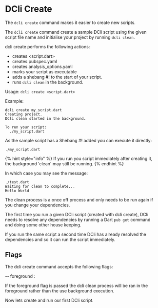 # DCli Create

The `dcli create` command makes it easier to create new scripts.

The `dcli create` command create a sample DCli script using the given script file name and initialise your project by running `dcli clean`.

dcli create performs the following actions:

* creates &lt;script.dart&gt;
* creates pubspec.yaml
* creates analysis\_options.yaml
* marks your script as executable
* adds a shebang \#! to the start of your script.
* runs `dcli clean` in the background.

Usage: `dcli create <script.dart>`

Example:

```text
dcli create my_script.dart
Creating project.
DCli clean started in the background.

To run your script:
  ./my_script.dart
```

As the sample script has a Shebang \#! added you can execute it directly:

```text
./my_script.dart
```

{% hint style="info" %}
If you run you script immediately after creating it, the background 'clean' may still be running.
{% endhint %}

In which case you may see the message:

```text
./test.dart
Waiting for clean to complete...
Hello World
```

The clean process is a once off process and only needs to be run again if you change your dependencies.

The first time you run a given DCli script \(created with dcli create\), DCli needs to resolve any dependencies by running a Dart `pub get` command and doing some other house keeping.

If you run the same script a second time DCli has already resolved the dependencies and so it can run the script immediately.

## Flags

The dcli create command accepts the following flags:

-- foreground :

If the foreground flag is passed the dcli clean process will be ran in the foreground rather than the use background execution.

Now lets create and run our first DCli script.

